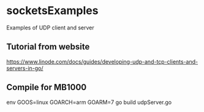 # socketsExamples
Examples of UDP client and server

## Tutorial from website
https://www.linode.com/docs/guides/developing-udp-and-tcp-clients-and-servers-in-go/

## Compile for MB1000
env GOOS=linux GOARCH=arm GOARM=7 go build udpServer.go
